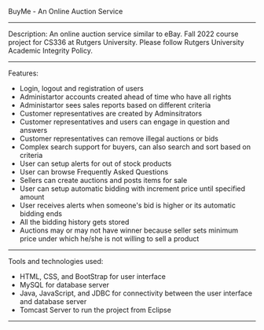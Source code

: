 BuyMe - An Online Auction Service
_________________________________________________________________________________________________________________________________________________________________________

Description:
An online auction service similar to eBay.
Fall 2022 course project for CS336 at Rutgers University. Please follow Rutgers University Academic Integrity Policy.
_________________________________________________________________________________________________________________________________________________________________________

Features:
- Login, logout and registration of users
- Administartor accounts created ahead of time who have all rights
- Administartor sees sales reports based on different criteria
- Customer representatives are created by Adminsitrators
- Customer representatives and users can engage in question and answers
- Customer representatives can remove illegal auctions or bids
- Complex search support for buyers, can also search and sort based on criteria
- User can setup alerts for out of stock products
- User can browse Frequently Asked Questions
- Sellers can create auctions and posts items for sale
- User can setup automatic bidding with increment price until specified amount
- User receives alerts when someone's bid is higher or its automatic bidding ends
- All the bidding history gets stored
- Auctions may or may not have winner because seller sets minimum price under which he/she is not willing to sell a product
_________________________________________________________________________________________________________________________________________________________________________

Tools and technologies used:
- HTML, CSS, and BootStrap for user interface
- MySQL for database server
- Java, JavaScript, and JDBC for connectivity between the user interface and database server
- Tomcast Server to run the project from Eclipse
_________________________________________________________________________________________________________________________________________________________________________
